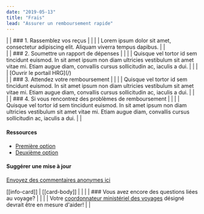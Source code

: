 ```yaml
---
date: "2019-05-13"
title: "Frais"
lead: "Assurer un remboursement rapide"
---
```




<div class="card px-4 pt-4 my-4 bg-light">
    <div class="row">
        <div class="col-sm-8">
| | ### 1. Rassemblez vos reçus
| |
| | Lorem ipsum dolor sit amet, consectetur adipiscing elit. Aliquam viverra tempus dapibus.
| |

<div class="card px-4 pt-4 my-4 bg-light">
    <div class="row">
        <div class="col-sm-8">
| | ### 2. Soumettre un rapport de dépenses
| |
| | Quisque vel tortor id sem tincidunt euismod. In sit amet ipsum non diam ultricies vestibulum sit amet vitae mi. Etiam augue diam, convallis cursus sollicitudin ac, iaculis a dui.
| |
| | [Ouvrir le portail HRG](/)

<div class="card px-4 pt-4 my-4 bg-light">
    <div class="row">
        <div class="col-sm-8">
| | ### 3. Attendez votre remboursement
| |
| | Quisque vel tortor id sem tincidunt euismod. In sit amet ipsum non diam ultricies vestibulum sit amet vitae mi. Etiam augue diam, convallis cursus sollicitudin ac, iaculis a dui.
| |

<div class="card px-4 pt-4 my-4 bg-light">
    <div class="row">
        <div class="col-sm-8">
| | ### 4. Si vous rencontrez des problèmes de remboursement
| |
| | Quisque vel tortor id sem tincidunt euismod. In sit amet ipsum non diam ultricies vestibulum sit amet vitae mi. Etiam augue diam, convallis cursus sollicitudin ac, iaculis a dui.
| |



<section class="content-right col-xs-6 col-md-4" id="sidebar">

#### Ressources
* [Première option](/)
* [Deuxième option](/)

#### Suggérer une mise à jour
[Envoyez des commentaires anonymes ici](https://docs.google.com/forms/d/e/1FAIpQLSf9y3VY3ADLpQ4kQLGvOo4cIdEEi5Hs3en-0lWRc4wQeTRheg/viewform)

[[info-card]]
| [[card-body]]
| |
| | ### Vous avez encore des questions liées au voyage?
| |
| | Votre [coordonnateur ministériel des voyages](https://www.tbs-sct.gc.ca/ap/list-liste/dtc-cmv-eng.asp) désigné devrait être en mesure d'aider!
| |

</section>